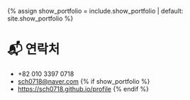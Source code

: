 {% assign show_portfolio = include.show_portfolio | default: site.show_portfolio %}

# 📬 연락처

- +82 010 3397 0718
- sch0718@naver.com
{% if show_portfolio %}
- https://sch0718.github.io/profile
{% endif %}